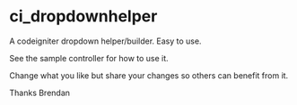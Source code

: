 # ci_dropdownhelper
A codeigniter dropdown helper/builder. Easy to use.

See the sample controller for how to use it.

Change what you like but share your changes so others can benefit from it.

Thanks
Brendan